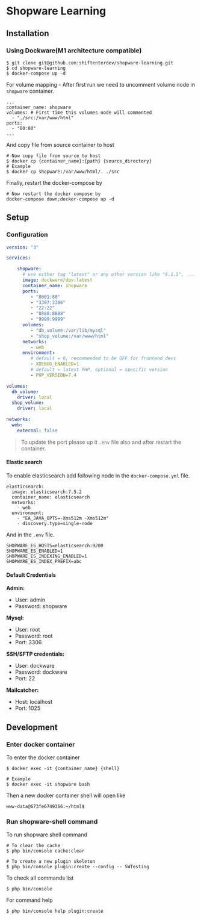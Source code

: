# Shopware Learning

## Installation
### Using Dockware(M1 architecture compatible)
```shell
$ git clone git@github.com:shiftenterdev/shopware-learning.git
$ cd shopware-learning
$ docker-compose up -d
```

For volume mapping - After first run we need to uncomment volume node in `shopware` container.
```shell
...
container_name: shopware
volumes: # First time this volumes node will commented
  - "./src:/var/www/html"
ports:
  - "80:80"
...
```

And copy file from source container to host
```shell
# Now copy file from source to host
$ docker cp {container_name}:{path} {source_directory}
# Example
$ docker cp shopware:/var/www/html/. ./src
```

Finally, restart the docker-compose by
```shell
# Now restart the docker compose by
docker-compose down;docker-compose up -d
```

## Setup

### Configuration

```yml
version: "3"

services:

    shopware:
      # use either tag "latest" or any other version like "6.1.5", ...
      image: dockware/dev:latest
      container_name: shopware
      ports:
         - "8001:80"
         - "3307:3306"
         - "22:22"
         - "8888:8888"
         - "9999:9999"
      volumes:
         - "db_volume:/var/lib/mysql"
         - "shop_volume:/var/www/html"
      networks:
         - web
      environment:
         # default = 0, recommended to be OFF for frontend devs
         - XDEBUG_ENABLED=1
         # default = latest PHP, optional = specific version
         - PHP_VERSION=7.4

volumes:
  db_volume:
    driver: local
  shop_volume:
    driver: local

networks:
  web:
    external: false
```

> To update the port please up it `.env` file also and after restart the container.

#### Elastic search

To enable elasticsearch add following node in the `docker-compose.yml` file.

```
elasticsearch:
  image: elasticsearch:7.5.2
  container_name: elasticsearch
  networks:
    - web
  environment:
    - "EA_JAVA_OPTS=-Xms512m -Xms512m"
    - discovery.type=single-node
```

And in the `.env` file.

```
SHOPWARE_ES_HOSTS=elasticsearch:9200
SHOPWARE_ES_ENABLED=1
SHOPWARE_ES_INDEXING_ENABLED=1
SHOPWARE_ES_INDEX_PREFIX=abc
```

#### Default Credentials

__Admin:__
- User: admin
- Password: shopware

__Mysql:__
- User: root
- Password: root
- Port: 3306

__SSH/SFTP credentials:__
- User: dockware
- Password: dockware
- Port: 22

__Mailcatcher:__
- Host: localhost
- Port: 1025

## Development

### Enter docker container
To enter the docker container
```shell
$ docker exec -it {container_name} {shell}

# Example
$ docker exec -it shopware bash
```
Then a new docker container shell will open like

`www-data@673fe6749366:~/html$`

### Run shopware-shell command
To run shopware shell command
```shell
# To clear the cache
$ php bin/console cache:clear

# To create a new plugin skeleton
$ php bin/console plugin:create --config -- SWTesting
```
To check all commands list
```shell
$ php bin/console
```
For command help
```shell
$ php bin/console help plugin:create
```
